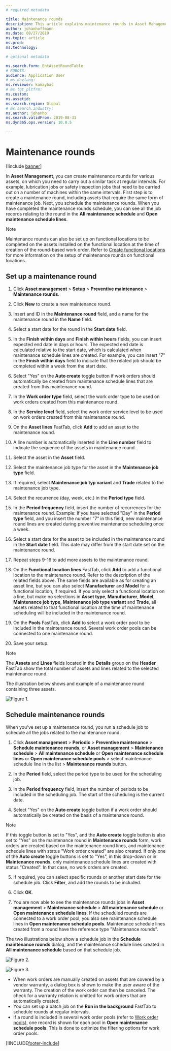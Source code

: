 ```yaml
---
# required metadata

title: Maintenance rounds
description: This article explains maintenance rounds in Asset Management.
author: johanhoffmann
ms.date: 08/27/2019
ms.topic: article
ms.prod: 
ms.technology: 

# optional metadata

ms.search.form: EntAssetRoundTable 
# ROBOTS: 
audience: Application User
# ms.devlang: 
ms.reviewer: kamaybac
# ms.tgt_pltfrm: 
ms.custom: 
ms.assetid: 
ms.search.region: Global
# ms.search.industry: 
ms.author: johanho
ms.search.validFrom: 2019-08-31
ms.dyn365.ops.version: 10.0.5

---
```


# Maintenance rounds

[!include [banner](../../includes/banner.md)]

 

In **Asset Management**, you can create maintenance rounds for various assets, on which you need to carry out a similar task at regular intervals. For example, lubrication jobs or safety inspection jobs that need to be carried out on a number of machines within the same intervals. First step is to create a maintenance round, including assets that require the same form of maintenance job. Next, you schedule the maintenance rounds. When you have completed the maintenance rounds schedule, you can see all the job records relating to the round in the **All maintenance schedule** and **Open maintenance schedule lines**.

>[!NOTE]
>Maintenance rounds can also be set up on functional locations to be completed on the assets installed on the functional location at the time of creation of the round-based work order. Refer to [Create functional locations](../functional-locations/create-functional-locations.md) for more information on the setup of maintenance rounds on functional locations.

## Set up a maintenance round

1. Click **Asset management** > **Setup** > **Preventive maintenance** > **Maintenance rounds**.

2. Click **New** to create a new maintenance round.

3. Insert and ID in the **Maintenance round** field, and a name for the maintenance round in the **Name** field.

4. Select a start date for the round in the **Start date** field.

5. In the **Finish within days** and **Finish within hours** fields, you can insert expected end date in days or hours. The expected end date is calculated relative to the start date, which is calculated when maintenance schedule lines are created. For example, you can insert "7" in the **Finish within days** field to indicate that the related job should be completed within a week from the start date.

6. Select "Yes" on the **Auto create** toggle button if work orders should automatically be created from maintenance schedule lines that are created from this maintenance round.

7. In the **Work order type** field, select the work order type to be used on work orders created from this maintenance round.

8. In the **Service level** field, select the work order service level to be used on work orders created from this maintenance round.

9. On the **Asset lines** FastTab, click **Add** to add an asset to the maintenance round.

10. A line number is automatically inserted in the **Line number** field to indicate the sequence of the assets in maintenance round.

11. Select the asset in the **Asset** field.

12. Select the maintenance job type for the asset in the **Maintenance job type** field.

13. If required, select **Maintenance job typ variant** and **Trade** related to the maintenance job type.

14. Select the recurrence (day, week, etc.) in the **Period type** field.

15. In the **Period frequency** field, insert the number of recurrences for the maintenance round. Example: If you have selected "Day" in the **Period type** field, and you insert the number "7" in this field, new maintenance round lines are created during preventive maintenance scheduling once a week.

16. Select a start date for the asset to be included in the maintenance round in the **Start date** field. This date may differ from the start date set on the maintenance round.

17. Repeat steps 9-16 to add more assets to the maintenance round.

18. On the **Functional location lines** FastTab, click **Add** to add a functional location to the maintenance round. Refer to the description of the related fields above. The same fields are available as for creating an asset line, but you can also select **Manufacturer** and **Model** for a functional location, if required. If you only select a functional location on a line, but make no selections in **Asset type**, **Manufacturer**, **Model**, **Maintenance job type**, **Maintenance job type variant** and **Trade**, all assets related to that functional location at the time of maintenance scheduling will be included in the maintenance round.

19. On the **Pools** FastTab, click **Add** to select a work order pool to be included in the maintenance round. Several work order pools can be connected to one maintenance round.

20. Save your setup.

>[!NOTE]
>The **Assets** and **Lines** fields located in the **Details** group on the **Header** FastTab show the total number of assets and lines related to the selected maintenance round.

The illustration below shows and example of a maintenance round containing three assets.

![Figure 1.](media/13-preventive-maintenance.png)


## Schedule maintenance rounds

When you've set up a maintenance round, you run a schedule job to schedule all the jobs related to the maintenance round.

1. Click **Asset management** > **Periodic** > **Preventive maintenance** > **Schedule maintenance rounds**, or **Asset management** > **Maintenance schedule** > **All maintenance schedule** or **Open maintenance schedule lines** or **Open maintenance schedule pools** > select maintenance schedule line in the list > **Maintenance rounds** button.

2. In the **Period** field, select the period type to be used for the scheduling job.

3. In the **Period frequency** field, insert the number of periods to be included in the scheduling job. The start of the scheduling is the current date.

4. Select "Yes" on the **Auto create** toggle button if a work order should automatically be created on the basis of a maintenance round.

>[!NOTE]
>If this toggle button is set to "Yes", and the **Auto create** toggle button is also set to "Yes" on the maintenance round in **Maintenance rounds** form, work orders are created based on the maintenance round lines, and maintenance schedule lines with status "Work order created" are also created. If only one of the **Auto create** toggle buttons is set to "Yes", in this drop-down or in **Maintenance rounds**, only maintenance schedule lines are created with status "Created". In that case, no work orders are created.

5. If required, you can select specific rounds or another start date for the schedule job. Click **Filter**, and add the rounds to be included.

6. Click **OK**.

7. You are now able to see the maintenance rounds jobs in **Asset management** > **Maintenance schedule** > **All maintenance schedule** or **Open maintenance schedule lines**. If the scheduled rounds are connected to a work order pool, you also see maintenance schedule lines in **Open maintenance schedule pools**. Maintenance schedule lines created from a round have the reference type "Maintenance rounds".

The two illustrations below show a schedule job in the **Schedule maintenance rounds** dialog, and the maintenance schedule lines created in **All maintenance schedule** based on that schedule job.

![Figure 2.](media/14-preventive-maintenance.png)

![Figure 3.](media/15-preventive-maintenance.png)

- When work orders are manually created on assets that are covered by a vendor warranty, a dialog box is shown to make the user aware of the warranty. The creation of the work order can then be canceled. The check for a warranty relation is omitted for work orders that are automatically created.  
- You can set up a batch job on the **Run in the background** FastTab to schedule rounds at regular intervals.  
- If a round is included in several work order pools (refer to [Work order pools](../work-orders/work-order-pools.md)), one record is shown for each pool in **Open maintenance schedule pools**. This is done to optimize the filtering options for work order pools.



[!INCLUDE[footer-include](../../../includes/footer-banner.md)]